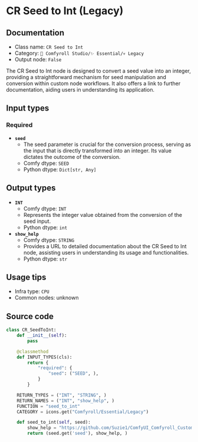 # CR Seed to Int (Legacy)
## Documentation
- Class name: `CR Seed to Int`
- Category: `🧩 Comfyroll Studio/✨ Essential/💀 Legacy`
- Output node: `False`

The CR Seed to Int node is designed to convert a seed value into an integer, providing a straightforward mechanism for seed manipulation and conversion within custom node workflows. It also offers a link to further documentation, aiding users in understanding its application.
## Input types
### Required
- **`seed`**
    - The seed parameter is crucial for the conversion process, serving as the input that is directly transformed into an integer. Its value dictates the outcome of the conversion.
    - Comfy dtype: `SEED`
    - Python dtype: `Dict[str, Any]`
## Output types
- **`INT`**
    - Comfy dtype: `INT`
    - Represents the integer value obtained from the conversion of the seed input.
    - Python dtype: `int`
- **`show_help`**
    - Comfy dtype: `STRING`
    - Provides a URL to detailed documentation about the CR Seed to Int node, assisting users in understanding its usage and functionalities.
    - Python dtype: `str`
## Usage tips
- Infra type: `CPU`
- Common nodes: unknown


## Source code
```python
class CR_SeedToInt:
    def __init__(self):
        pass

    @classmethod
    def INPUT_TYPES(cls):
        return {
            "required": {
                "seed": ("SEED", ),
            }
        }

    RETURN_TYPES = ("INT", "STRING", )
    RETURN_NAMES = ("INT", "show_help", )
    FUNCTION = "seed_to_int"
    CATEGORY = icons.get("Comfyroll/Essential/Legacy")

    def seed_to_int(self, seed):
        show_help = "https://github.com/Suzie1/ComfyUI_Comfyroll_CustomNodes/wiki/Conversion-Nodes#cr-seed-to-int"
        return (seed.get('seed'), show_help, )

```
